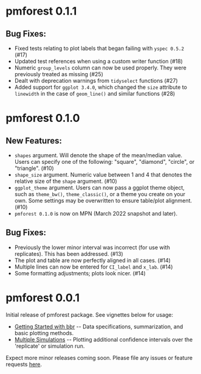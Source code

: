 # pmforest 0.1.1

## Bug Fixes:

* Fixed tests relating to plot labels that began failing with `yspec 0.5.2` (#17)
* Updated test references when using a custom writer function (#18)
* Numeric `group_levels` column can now be used properly. They were previously treated as missing (#25)
* Dealt with deprecation warnings from `tidyselect` functions (#27)
* Added support for `ggplot 3.4.0`, which changed the `size` attribute to `linewidth` in the case of `geom_line()` and similar functions (#28)


# pmforest 0.1.0

## New Features:

* `shapes` argument. Will denote the shape of the mean/median value. Users can specify one of the following: "square", "diamond", "circle", or "triangle". (#10)
* `shape_size` argument. Numeric value between 1 and 4 that denotes the relative size of the `shape` argument. (#10)
* `ggplot_theme` argument. Users can now pass a ggplot theme object, such as `theme_bw()`, `theme_classic()`, or a theme you create on your own. Some settings may be overwritten to ensure table/plot alignment. (#10)
* `pmforest 0.1.0` is now on MPN (March 2022 snapshot and later).

## Bug Fixes:

* Previously the lower minor interval was incorrect (for use with replicates). This has been addressed. (#13)
* The plot and table are now perfectly aligned in all cases. (#14)
* Multiple lines can now be entered for `CI_label` and `x_lab`. (#14)
* Some formatting adjustments; plots look nicer. (#14)


# pmforest 0.0.1

Initial release of pmforest package. See vignettes below for usage:


* [Getting Started with bbr](https://metrumresearchgroup.github.io/pmforest/articles/getting-started.html) -- Data specifications, summarization, and basic plotting methods.
* [Multiple Simulations](https://metrumresearchgroup.github.io/pmforest/articles/multiple-simulations.html) -- Plotting additional confidence intervals over the 'replicate' or simulation run.


Expect more minor releases coming soon. Please file any issues or feature requests [here](https://github.com/metrumresearchgroup/pmforest/issues). 
